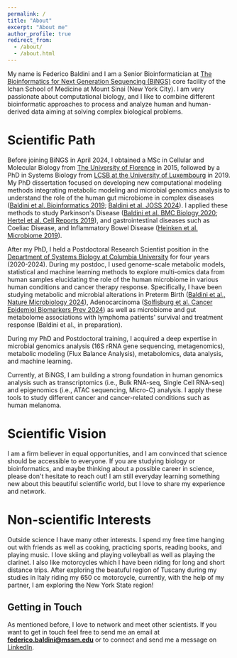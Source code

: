 ```yaml
---
permalink: /
title: "About"
excerpt: "About me"
author_profile: true
redirect_from: 
  - /about/
  - /about.html
---
```


My name is Federico Baldini and I am a Senior Bioinformatician at [The Bioinformatics for Next Generation Sequencing (BiNGS)](https://bings.mssm.edu/) core facility of the Ichan School of Medicine at Mount Sinai (New York City). I am very passionate about computational biology, and I like to combine different bioinformatic approaches to process and analyze human and human-derived data aiming at solving complex biological problems.

Scientific Path
======
Before joining BiNGS in April 2024, I obtained a MSc in Cellular and Molecular Biology from [The University of Florence](https://www.bio.unifi.it/cmpro-v-p-162.html) in 2015, followed by a PhD in Systems Biology from [LCSB at the University of Luxembourg](https://www.uni.lu/lcsb-en/) in 2019. My PhD dissertation focused on developing new computational modeling methods integrating metabolic modeling and microbial genomics analysis to understand the role of the human gut microbiome in complex diseases ([Baldini et al. Bioinformatics 2019](https://doi.org/10.1093/bioinformatics/bty941); [Baldini et al. JOSS 2024](https://joss.theoj.org/papers/10.21105/joss.05545)). I applied these methods to study Parkinson's Disease ([Baldini et al. BMC Biology 2020](https://doi.org/10.1186/s12915-020-00775-7); [Hertel et al. Cell Reports 2019](https://doi.org/10.1016/j.celrep.2019.10.035)), and gastrointestinal diseases such as Coeliac Disease, and Inflammatory Bowel Disease ([Heinken et al. Microbiome 2019](https://doi.org/10.1186/s40168-019-0689-3)). 

After my PhD, I held a Postdoctoral Research Scientist position in the [Department of Systems Biology at Columbia University](https://www.koremlab.science/) for four years (2020-2024). During my postdoc, I used genome-scale metabolic models, statistical and machine learning methods to explore multi-omics data from human samples elucidating the role of the human microbiome in various human conditions and cancer therapy response. Specifically, I have been studying metabolic and microbial alterations in Preterm Birth ([Baldini et al., Nature Microbiology 2024](https://doi.org/10.1038/s41564-022-01293-8)), Adenocarcinoma ([Solfisburg et al. Cancer Epidemiol Biomarkers Prev 2024](https://doi.org/10.1158/1055-9965.EPI-23-0652)) as well as microbiome and gut metabolome associations with lymphoma patients' survival and treatment response (Baldini et al., in preparation).

During my PhD and Postdoctoral training, I acquired a deep expertise in microbial genomics analysis (16S rRNA gene sequencing, metagenomics), metabolic modeling (Flux Balance Analysis), metabolomics, data analysis, and machine learning. 

Currently, at BiNGS, I am building a strong foundation in human genomics analysis such as transcriptomics (i.e., Bulk RNA-seq, Single Cell RNA-seq) and epigenomics (i.e., ATAC sequencing, Micro-C) analysis. I apply these tools to study different cancer and cancer-related conditions such as human melanoma. 

Scientific Vision
======
I am a firm believer in equal opportunities, and I am convinced that science should be accessible to everyone. If you are studying biology or bioinformatics, and maybe thinking about a possible career in science, please don't hesitate to reach out! I am still everyday learning something new about this beautiful scientific world, but I love to share my experience and network.

Non-scientific Interests
======
Outside science I have many other interests. I spend my free time hanging out with friends as well as cooking, practicing sports, reading books, and playing music. I love skiing and playing volleyball as well as playing the clarinet. I also like motorcycles which I have been riding for long and short distance trips. After exploring the beatuful region of Tuscany during my studies in Italy riding my 650 cc motorcycle, currently, with the help of my partner, I am exploring the New York State region! 

Getting in Touch 
------
As mentioned before, I love to network and meet other scientists. If you want to get in touch feel free to send me an email at **federico.baldini@mssm.edu** or to connect and send me a message on [LinkedIn](www.linkedin.com/in/fedbld). 